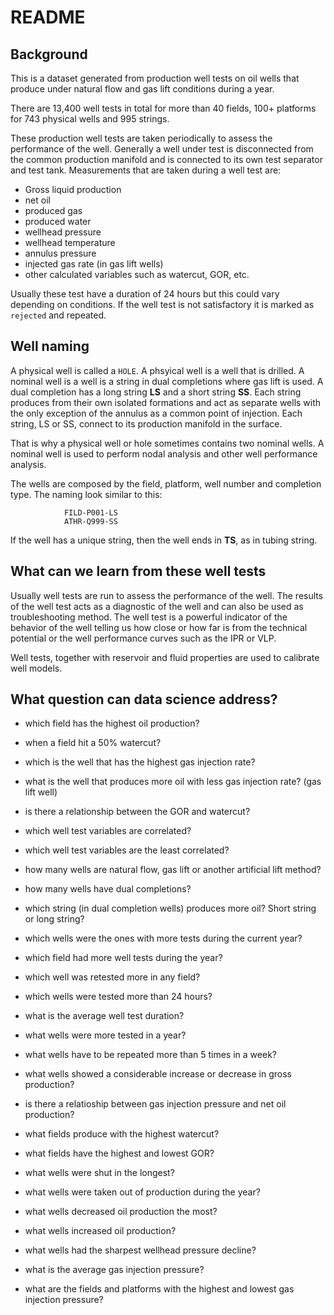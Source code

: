 # README



## Background

This is a dataset generated from production well tests on oil wells that produce under natural flow and gas lift conditions during a year.

There are 13,400 well tests in total for more than 40 fields, 100+ platforms for 743 physical wells and 995 strings.

These production well tests are taken periodically to assess the performance of the well. Generally a well under test is disconnected from the common production manifold and is connected to its own test separator and test tank. Measurements that are taken during a well test are:

* Gross liquid production
* net oil
* produced gas
* produced water
* wellhead pressure
* wellhead temperature
* annulus pressure
* injected gas rate (in gas lift wells)
* other calculated variables such as watercut, GOR, etc.

Usually these test have a duration of 24 hours but this could vary depending on conditions.
If the well test is not satisfactory it is marked as `rejected` and repeated.


## Well naming
A physical well is called a `HOLE`. A phsyical well is a well that is drilled. A nominal well is a well is a string in dual completions where gas lift is used. A dual completion has a long string **LS** and a short string **SS**. Each string produces from their own isolated formations and act as separate wells with the only exception of the annulus as a common point of injection. Each string, LS or SS, connect to its production manifold in the surface.

That is why a physical well or hole sometimes contains two nominal wells. A nominal well is used to perform nodal analysis and other well performance analysis.

The wells are composed by the field, platform, well number and completion type. The naming look similar to this:

                FILD-P001-LS
                ATHR-Q999-SS
                
If the well has a unique string, then the well ends in **TS**, as in tubing string.


## What can we learn from these well tests
Usually well tests are run to assess the performance of the well. The results of the well test acts as a diagnostic of the well and can also be used as troubleshooting method. The well test is a powerful indicator of the behavior of the well telling us how close or how far is from the technical potential or the well performance curves such as the IPR or VLP.

Well tests, together with reservoir and fluid properties are used to calibrate well models.



## What question can data science address?

* which field has the highest oil production?

* when a field hit a 50% watercut?

* which is the well that has the highest gas injection rate?

* what is the well that produces more oil with less gas injection rate? (gas lift well)

* is there a relationship between the GOR and watercut?

* which well test variables are correlated?

* which well test variables are the least correlated?

* how many wells are natural flow, gas lift or another artificial lift method?

* how many wells have dual completions?

* which string (in dual completion wells) produces more oil? Short string or long string?

* which wells were the ones with more tests during the current year?

* which field had more well tests during the year?

* which well was retested more in any field?

* which wells were tested more than 24 hours?

* what is the average well test duration?

* what wells were more tested in a year?

* what wells have to be repeated more than 5 times in a week?

* what wells showed a considerable increase or decrease in gross production?

* is there a relatioship between gas injection pressure and net oil production?

* what fields produce with the highest watercut?

* what fields have the highest and lowest GOR?

* what wells were shut in the longest?

* what wells were taken out of production during the year?

* what wells decreased oil production the most?

* what wells increased oil production?

* what wells had the sharpest wellhead pressure decline?

* what is the average gas injection pressure?

* what are the fields and platforms with the highest and lowest gas injection pressure?

